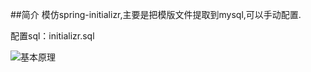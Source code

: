 ##简介
模仿spring-initializr,主要是把模版文件提取到mysql,可以手动配置.
  
配置sql：initializr.sql

![基本原理](https://dressrosa.github.io/resources/initializr/home.jpg)